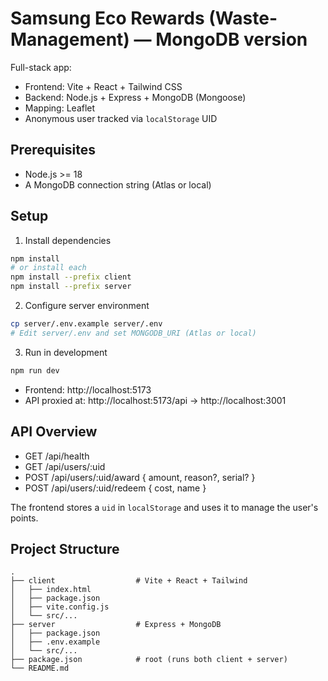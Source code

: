 # Samsung Eco Rewards (Waste-Management) — MongoDB version

Full-stack app:
- Frontend: Vite + React + Tailwind CSS
- Backend: Node.js + Express + MongoDB (Mongoose)
- Mapping: Leaflet
- Anonymous user tracked via `localStorage` UID

## Prerequisites
- Node.js >= 18
- A MongoDB connection string (Atlas or local)

## Setup

1) Install dependencies
```bash
npm install
# or install each
npm install --prefix client
npm install --prefix server
```

2) Configure server environment
```bash
cp server/.env.example server/.env
# Edit server/.env and set MONGODB_URI (Atlas or local)
```

3) Run in development
```bash
npm run dev
```
- Frontend: http://localhost:5173
- API proxied at: http://localhost:5173/api -> http://localhost:3001

## API Overview
- GET /api/health
- GET /api/users/:uid
- POST /api/users/:uid/award { amount, reason?, serial? }
- POST /api/users/:uid/redeem { cost, name }

The frontend stores a `uid` in `localStorage` and uses it to manage the user's points.

## Project Structure
```
.
├── client                  # Vite + React + Tailwind
│   ├── index.html
│   ├── package.json
│   ├── vite.config.js
│   └── src/...
├── server                  # Express + MongoDB
│   ├── package.json
│   ├── .env.example
│   └── src/...
├── package.json            # root (runs both client + server)
└── README.md
```